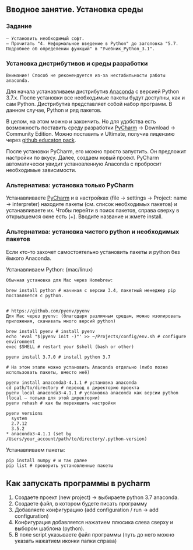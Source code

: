 ## Вводное занятие. Установка среды

### Задание

```
– Установить необходимый софт.
– Прочитать "4. Неформальное введение в Python" до заголовка "5.7. Подробнее об определении функций" в "Учебник_Python_3.1".
```

### Установка дистрибутивов и среды разработки

```
Внимание! Способ не рекомендуется из-за нестабильности работы anaconda.
```

Для начала устанавливаем дистрибутив [Anaconda](https://www.anaconda.com/download/) с версией Python 3.7.x. После установки все необходимые пакеты будут доступны, как и сам Python. Дистрибутив представляет собой набор программ. В данном случае, Python и ряд пакетов.

В целом, на этом можно и закончить. Но для удобства есть возможность поставить среду разработки [PyCharm](https://www.jetbrains.com/pycharm/) -> Download -> Community Edition. Можно поставить и Ultimate, получив лицензию через [github educaton pack](https://education.github.com/pack).

После установки PyCharm, его можно просто запустить. Он предложит настройки по вкусу. Далее, создаем новый проект. PyCharm автоматически увидит установленную Anaconda с пробросит необходимые зависимости.

### Альтернатива: установка только PyCharm

Устанавливаете [PyCharm](https://www.jetbrains.com/pycharm/) и в настройках (file -> settings -> Project: name -> interpreter) находите пакеты (см. список необходимых пакетов) и устанавливаете их. Чтобы перейти в поиск пакетов, справа сверху в открывшемся окне есть (+). Вводите название и жмете install.

### Альтернатива: установка чистого python и необходимых пакетов

Если кто-то захочет самостоятельно установить пакеты и python без ёмкого Anaconda.

Устанавливаем Python: (mac/linux)

```shell
Обычная установка для Mac через Homebrew:

brew install python # начиная с версии 3.4, пакетный менеджер pip поставляется с python.


# https://github.com/pyenv/pyenv
Для Mac через pyenv: (благодаря различным средам, можно изолировать приложения, скачивать много версий python)

brew install pyenv # install pyenv
echo 'eval "$(pyenv init -)"' >> ~/Projects/config/env.sh # configure environment
exec $SHELL # restart your $shell (bash or other)

pyenv install 3.7.0 # install python 3.7

# На этом этапе можно установить Anaconda отдельно (либо позже использовать пакеты, вместо неё)

pyenv install anaconda3-4.1.1 # установка anaconda
cd path/to/directory # переход в директорию проекта
pyenv local anaconda3-4.1.1 # установка anaconda как версии python (local – только для этой директории)
pyenv rehash # как бы перехешить настройки

pyenv versions
  system
  2.7.12
  3.5.2
* anaconda3-4.1.1 (set by /Users/your_account/path/to/directory/.python-version)

```

Устанавливаем пакеты:

```shell
pip install numpy # и так далее
pip list # проверить установленные пакеты
```

## Как запускать программы в pycharm

1. Создаете проект (new project) -> выбираете python 3.7 anaconda.
2. Создаете файл, в котором будете писать программу
3. Добавляете конфигурацию (add configuration / run -> add configuration)
4. Конфигурация добавляется нажатием плюсика слева сверху и выбором шаблона (python).
5. В поле script указываете файл программы (путь до него можно указать нажатием иконки папки справа)

